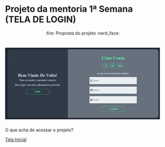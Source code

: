 # Projeto da mentoria 1ª Semana (TELA DE LOGIN)

 <p align="center"> 
 :fire: Proposta do projeto :nerd_face:
</p>

 <h1 align="center"> 
  <img alt="shift_alt" title="#shift_alt" src="img/tela_login.gif" />
</h1>

<p>O que acha de acessar o projeto? </p> <a href="https://oscarlojr.github.io/tela_login/?" target="_blank">Tela Inicial</a>
